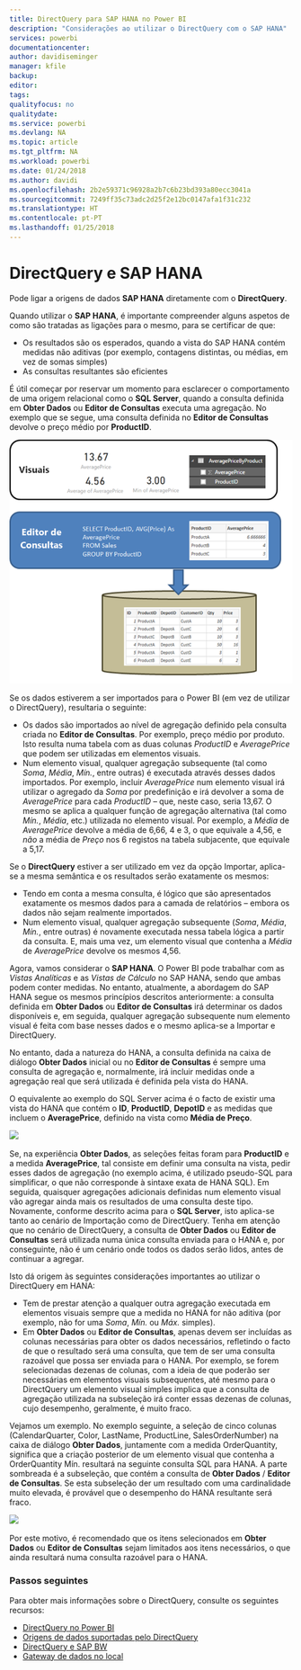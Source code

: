 ```yaml
---
title: DirectQuery para SAP HANA no Power BI
description: "Considerações ao utilizar o DirectQuery com o SAP HANA"
services: powerbi
documentationcenter: 
author: davidiseminger
manager: kfile
backup: 
editor: 
tags: 
qualityfocus: no
qualitydate: 
ms.service: powerbi
ms.devlang: NA
ms.topic: article
ms.tgt_pltfrm: NA
ms.workload: powerbi
ms.date: 01/24/2018
ms.author: davidi
ms.openlocfilehash: 2b2e59371c96928a2b7c6b23bd393a80ecc3041a
ms.sourcegitcommit: 7249ff35c73adc2d25f2e12bc0147afa1f31c232
ms.translationtype: HT
ms.contentlocale: pt-PT
ms.lasthandoff: 01/25/2018
---
```

# <a name="directquery-and-sap-hana"></a>DirectQuery e SAP HANA
Pode ligar a origens de dados **SAP HANA** diretamente com o **DirectQuery**.

Quando utilizar o **SAP HANA**, é importante compreender alguns aspetos de como são tratadas as ligações para o mesmo, para se certificar de que:

* Os resultados são os esperados, quando a vista do SAP HANA contém medidas não aditivas (por exemplo, contagens distintas, ou médias, em vez de somas simples)
* As consultas resultantes são eficientes

É útil começar por reservar um momento para esclarecer o comportamento de uma origem relacional como o **SQL Server**, quando a consulta definida em **Obter Dados** ou **Editor de Consultas** executa uma agregação. No exemplo que se segue, uma consulta definida no **Editor de Consultas** devolve o preço médio por **ProductID**.

![](media/desktop-directquery-sap-hana/directquery-sap-hana_01.png)

Se os dados estiverem a ser importados para o Power BI (em vez de utilizar o DirectQuery), resultaria o seguinte:

* Os dados são importados ao nível de agregação definido pela consulta criada no **Editor de Consultas**. Por exemplo, preço médio por produto. Isto resulta numa tabela com as duas colunas *ProductID* e *AveragePrice* que podem ser utilizadas em elementos visuais.
* Num elemento visual, qualquer agregação subsequente (tal como *Soma*, *Média*, *Mín.*, entre outras) é executada através desses dados importados.  Por exemplo, incluir *AveragePrice* num elemento visual irá utilizar o agregado da *Soma* por predefinição e irá devolver a soma de *AveragePrice* para cada  *ProductID* – que, neste caso, seria 13,67. O mesmo se aplica a qualquer função de agregação alternativa (tal como *Mín.*, *Média*, etc.) utilizada no elemento visual. Por exemplo, a *Média* de *AveragePrice* devolve a média de 6,66, 4 e 3, o que equivale a 4,56, e *não* a média de *Preço* nos 6 registos na tabela subjacente, que equivale a 5,17.

Se o **DirectQuery** estiver a ser utilizado em vez da opção Importar, aplica-se a mesma semântica e os resultados serão exatamente os mesmos:

* Tendo em conta a mesma consulta, é lógico que são apresentados exatamente os mesmos dados para a camada de relatórios – embora os dados não sejam realmente importados.
* Num elemento visual, qualquer agregação subsequente (*Soma*, *Média*, *Mín.*, entre outras) é novamente executada nessa tabela lógica a partir da consulta. E, mais uma vez, um elemento visual que contenha a *Média* de *AveragePrice* devolve os mesmos 4,56.

Agora, vamos considerar o **SAP HANA**. O Power BI pode trabalhar com as *Vistas Analíticas* e as *Vistas de Cálculo* no SAP HANA, sendo que ambas podem conter medidas. No entanto, atualmente, a abordagem do SAP HANA segue os mesmos princípios descritos anteriormente: a consulta definida em **Obter Dados** ou **Editor de Consultas** irá determinar os dados disponíveis e, em seguida, qualquer agregação subsequente num elemento visual é feita com base nesses dados e o mesmo aplica-se a Importar e DirectQuery.

No entanto, dada a natureza do HANA, a consulta definida na caixa de diálogo **Obter Dados** inicial ou no **Editor de Consultas** é sempre uma consulta de agregação e, normalmente, irá incluir medidas onde a agregação real que será utilizada é definida pela vista do HANA.

O equivalente ao exemplo do SQL Server acima é o facto de existir uma vista do HANA que contém o **ID**, **ProductID**, **DepotID** e as medidas que incluem o **AveragePrice**, definido na vista como **Média de Preço**.

![](media/desktop-directquery-sap-hana/directquery-sap-hana_02.png)

Se, na experiência **Obter Dados**, as seleções feitas foram para **ProductID** e a medida **AveragePrice**, tal consiste em definir uma consulta na vista, pedir esses dados de agregação (no exemplo acima, é utilizado pseudo-SQL para simplificar, o que não corresponde à sintaxe exata de HANA SQL). Em seguida, quaisquer agregações adicionais definidas num elemento visual vão agregar ainda mais os resultados de uma consulta deste tipo. Novamente, conforme descrito acima para o **SQL Server**, isto aplica-se tanto ao cenário de Importação como de DirectQuery. Tenha em atenção que no cenário de DirectQuery, a consulta de **Obter Dados** ou **Editor de Consultas** será utilizada numa única consulta enviada para o HANA e, por conseguinte, não é um cenário onde todos os dados serão lidos, antes de continuar a agregar.

Isto dá origem às seguintes considerações importantes ao utilizar o DirectQuery em HANA:

* Tem de prestar atenção a qualquer outra agregação executada em elementos visuais sempre que a medida no HANA for não aditiva (por exemplo, não for uma *Soma*, *Mín.* ou *Máx.* simples).
* Em **Obter Dados** ou **Editor de Consultas**, apenas devem ser incluídas as colunas necessárias para obter os dados necessários, refletindo o facto de que o resultado será uma consulta, que tem de ser uma consulta razoável que possa ser enviada para o HANA. Por exemplo, se forem selecionadas dezenas de colunas, com a ideia de que poderão ser necessárias em elementos visuais subsequentes, até mesmo para o DirectQuery um elemento visual simples implica que a consulta de agregação utilizada na subseleção irá conter essas dezenas de colunas, cujo desempenho, geralmente, é muito fraco.

Vejamos um exemplo. No exemplo seguinte, a seleção de cinco colunas (CalendarQuarter, Color, LastName, ProductLine, SalesOrderNumber) na caixa de diálogo **Obter Dados**, juntamente com a medida OrderQuantity, significa que a criação posterior de um elemento visual que contenha a OrderQuantity Mín. resultará na seguinte consulta SQL para HANA. A parte sombreada é a subseleção, que contém a consulta de **Obter Dados** / **Editor de Consultas**. Se esta subseleção der um resultado com uma cardinalidade muito elevada, é provável que o desempenho do HANA resultante será fraco.

![](media/desktop-directquery-sap-hana/directquery-sap-hana_03.png)

Por este motivo, é recomendado que os itens selecionados em **Obter Dados** ou **Editor de Consultas** sejam limitados aos itens necessários, o que ainda resultará numa consulta razoável para o HANA.

### <a name="next-steps"></a>Passos seguintes
Para obter mais informações sobre o DirectQuery, consulte os seguintes recursos:

* [DirectQuery no Power BI](desktop-directquery-about.md)
* [Origens de dados suportadas pelo DirectQuery](desktop-directquery-data-sources.md)
* [DirectQuery e SAP BW](desktop-directquery-sap-bw.md)
* [Gateway de dados no local](service-gateway-onprem.md)

